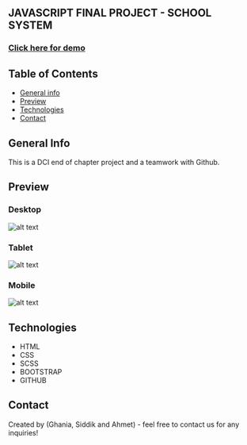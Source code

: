 ## JAVASCRIPT FINAL PROJECT - SCHOOL SYSTEM

<a href="https://ahmetyanik.github.io/FinalProjekt/index.html" target="_blank"><h3 align="left">Click here for demo</h3></a>

## Table of Contents

- [General info](#general-info)
- [Preview](#preview)
- [Technologies](#technologies)
- [Contact](#contact)

## General Info

This is a DCI end of chapter project and a teamwork with Github.

## Preview

### Desktop

![alt text](src/image/gifs/desktop.gif)

### Tablet
![alt text](src/image/gifs/tablet.gif)

### Mobile

![alt text](src/image/gifs/mobile.gif)

## Technologies

- HTML
- CSS
- SCSS
- BOOTSTRAP
- GITHUB

## Contact

Created by (Ghania, Siddik and Ahmet) - feel free to contact us for any inquiries!
